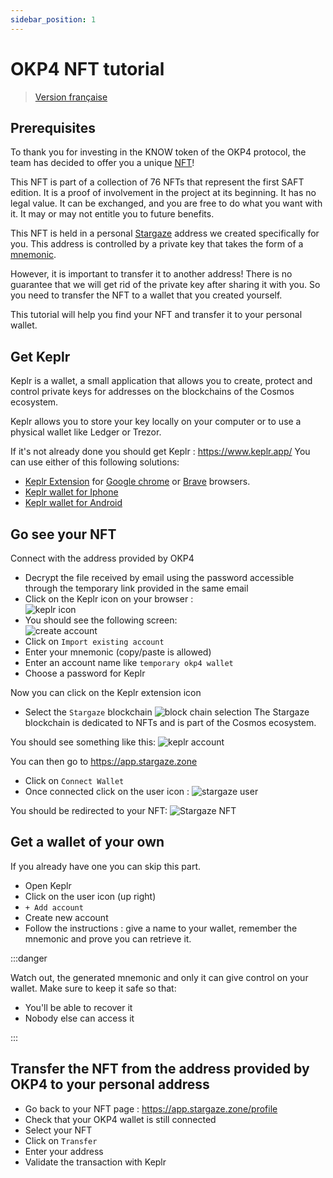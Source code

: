 ```yaml
---
sidebar_position: 1
---
```


# OKP4 NFT tutorial

> [Version française](./fr.md)

## Prerequisites

To thank you for investing in the KNOW token of the OKP4 protocol, the team has decided to offer you a unique [NFT](https://en.wikipedia.org/wiki/Non-fungible_token)!

This NFT is part of a collection of 76 NFTs that represent the first SAFT edition. It is a proof of involvement in the project at its beginning. It has no legal value. It can be exchanged, and you are free to do what you want with it. It may or may not entitle you to future benefits.

This NFT is held in a personal [Stargaze](https://www.stargaze.zone/) address we created specifically for you. This address is controlled by a private key that takes the form of a [mnemonic](https://en.bitcoin.it/wiki/Seed_phrase).

However, it is important to transfer it to another address! There is no guarantee that we will get rid of the private key after sharing it with you. So you need to transfer the NFT to a wallet that you created yourself.

This tutorial will help you find your NFT and transfer it to your personal wallet.

## Get Keplr

Keplr is a wallet, a small application that allows you to create, protect and control private keys for addresses on the blockchains of the Cosmos ecosystem.

Keplr allows you to store your key locally on your computer or to use a physical wallet like Ledger or Trezor.

If it's not already done you should get Keplr : <https://www.keplr.app/>
You can use either of this following solutions:

- [Keplr Extension](https://chrome.google.com/webstore/detail/keplr/dmkamcknogkgcdfhhbddcghachkejeap) for [Google chrome](https://www.google.com/chrome/index.html) or [Brave](https://brave.com/) browsers.
- [Keplr wallet for Iphone](https://apps.apple.com/us/app/keplr-wallet)
- [Keplr wallet for Android](https://play.google.com/store/apps/details?id=com.chainapsis.keplr)

## Go see your NFT

Connect with the address provided by OKP4

- Decrypt the file received by email using the password accessible through the temporary link provided in the same email
- Click on the Keplr icon on your browser :  
   ![keplr icon](/img/content/nft-tutorial/keplr-icon.png)
- You should see the following screen:  
![create account](/img/content/nft-tutorial/account-creation-keplr.png)
- Click on `Import existing account`
- Enter your mnemonic (copy/paste is allowed)
- Enter an account name like `temporary okp4 wallet`
- Choose a password for Keplr
  
Now you can click on the Keplr extension icon

- Select the `Stargaze` blockchain ![block chain selection](/img/content/nft-tutorial/block-chain-select.png)
The Stargaze blockchain is dedicated to NFTs and is part of the Cosmos ecosystem.

You should see something like this:
![keplr account](/img/content/nft-tutorial/keplr-account.png)

You can then go to <https://app.stargaze.zone>

- Click on `Connect Wallet`
- Once connected click on the user icon : ![stargaze user](/img/content/nft-tutorial/stargaze-account.png)

You should be redirected to your NFT:
![Stargaze NFT](/img/content/nft-tutorial/stargaze-nft.png)

## Get a wallet of your own

If you already have one you can skip this part.

- Open Keplr
- Click on the user icon (up right)
- `+ Add account`
- Create new account
- Follow the instructions : give a name to your wallet, remember the mnemonic and prove you can retrieve it.

:::danger

Watch out, the generated mnemonic and only it can give control on your wallet. Make sure to keep it safe so that:

- You'll be able to recover it
- Nobody else can access it

:::

## Transfer the NFT from the address provided by OKP4 to your personal address

- Go back to your NFT page : <https://app.stargaze.zone/profile>
- Check that your OKP4 wallet is still connected
- Select your NFT
- Click on `Transfer`
- Enter your address
- Validate the transaction with Keplr
